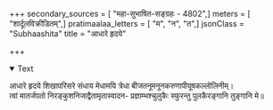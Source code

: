 +++
secondary_sources = [ "महा-सुभाषित-सङ्ग्रहः - 4802",]
meters = [ "शार्दूलविक्रीडितम्",]
pratimaalaa_letters = [ "म", "न", "त",]
jsonClass = "Subhaashita"
title = "आधारे हृदये"

+++

<details open><summary>Text</summary>

आधारे हृदये शिखापरिसरे संधाय मेधामयि त्रेधा बीजतनूमनूनकरुणापीयूषकल्लोलिनीम्।  
त्वां मातर्जपतो निरङ्कुशनिजाद्वैतामृतास्वादन- प्रज्ञाम्भश्चुलुकैः स्फुरन्तु पुलकैरङ्गानि तुङ्गानि मे॥
</details>

